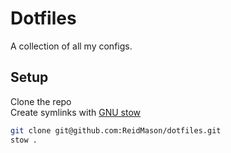 # Dotfiles

A collection of all my configs.

## Setup

Clone the repo\
Create symlinks with [GNU stow](https://www.gnu.org/software/stow/)

```bash
git clone git@github.com:ReidMason/dotfiles.git
stow .
```

